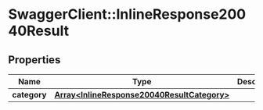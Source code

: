 # SwaggerClient::InlineResponse20040Result

## Properties
Name | Type | Description | Notes
------------ | ------------- | ------------- | -------------
**category** | [**Array&lt;InlineResponse20040ResultCategory&gt;**](InlineResponse20040ResultCategory.md) |  | [optional] 


